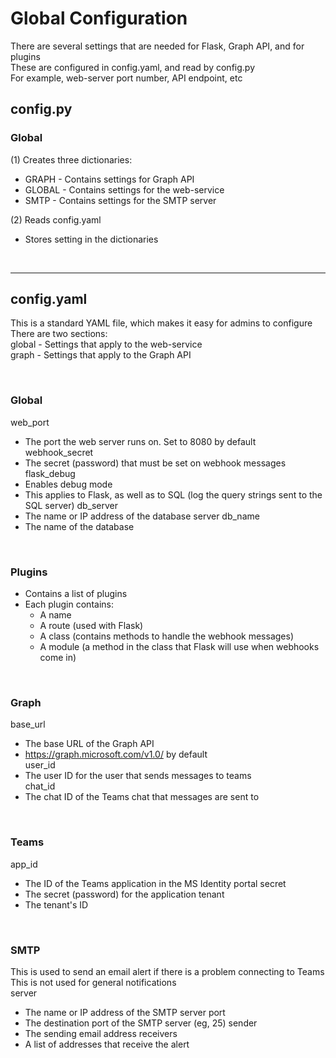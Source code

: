 # Global Configuration
  There are several settings that are needed for Flask, Graph API, and for plugins  
  These are configured in config.yaml, and read by config.py  
  For example, web-server port number, API endpoint, etc  
  

## config.py
### Global
(1) Creates three dictionaries:  
* GRAPH - Contains settings for Graph API  
* GLOBAL - Contains settings for the web-service  
* SMTP - Contains settings for the SMTP server
    
(2) Reads config.yaml  
* Stores setting in the dictionaries  
    
    
    
&nbsp;<br>
- - - -
## config.yaml
  This is a standard YAML file, which makes it easy for admins to configure  
  There are two sections:  
    global - Settings that apply to the web-service  
    graph - Settings that apply to the Graph API  

&nbsp;<br>
### Global
web_port  
* The port the web server runs on. Set to 8080 by default  
webhook_secret  
* The secret (password) that must be set on webhook messages  
flask_debug
* Enables debug mode
* This applies to Flask, as well as to SQL (log the query strings sent to the SQL server)
db_server
* The name or IP address of the database server
db_name
* The name of the database

&nbsp;<br>
### Plugins
* Contains a list of plugins
* Each plugin contains:
  * A name
  * A route (used with Flask)
  * A class (contains methods to handle the webhook messages)
  * A module (a method in the class that Flask will use when webhooks come in)

&nbsp;<br>
### Graph
base_url  
* The base URL of the Graph API  
* https://graph.microsoft.com/v1.0/ by default  
user_id  
* The user ID for the user that sends messages to teams  
chat_id  
* The chat ID of the Teams chat that messages are sent to  

&nbsp;<br>
### Teams
app_id
* The ID of the Teams application in the MS Identity portal
secret
* The secret (password) for the application
tenant
* The tenant's ID
  
&nbsp;<br>
### SMTP
This is used to send an email alert if there is a problem connecting to Teams  
This is not used for general notifications
&nbsp;<br>
server
* The name or IP address of the SMTP server
port
* The destination port of the SMTP server (eg, 25)
sender
* The sending email address
receivers
* A list of addresses that receive the alert


